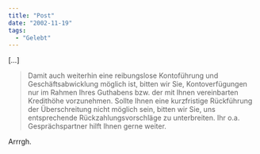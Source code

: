 ```yaml
---
title: "Post"
date: "2002-11-19"
tags:
  - "Gelebt"
---
```


\[…\]

> Damit auch weiterhin eine reibungslose Kontoführung und Geschäftsabwicklung möglich ist, bitten wir Sie, Kontoverfügungen nur im Rahmen Ihres Guthabens bzw. der mit Ihnen vereinbarten Kredithöhe vorzunehmen.
> Sollte Ihnen eine kurzfristige Rückführung der Überschreitung nicht möglich sein, bitten wir Sie, uns entsprechende Rückzahlungsvorschläge zu unterbreiten. Ihr o.a. Gesprächspartner hilft Ihnen gerne weiter.

Arrrgh.
